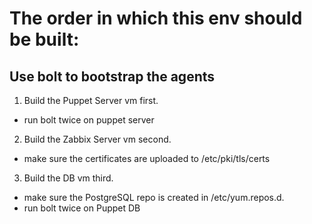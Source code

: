 # The order in which this env should be built:
## Use bolt to bootstrap the agents
1) Build the Puppet Server vm first.
 - run bolt twice on puppet server
2) Build the Zabbix Server vm second.
 - make sure the certificates are uploaded to /etc/pki/tls/certs
3) Build the DB vm third.
 - make sure the PostgreSQL repo is created in /etc/yum.repos.d.
 - run bolt twice on Puppet DB
